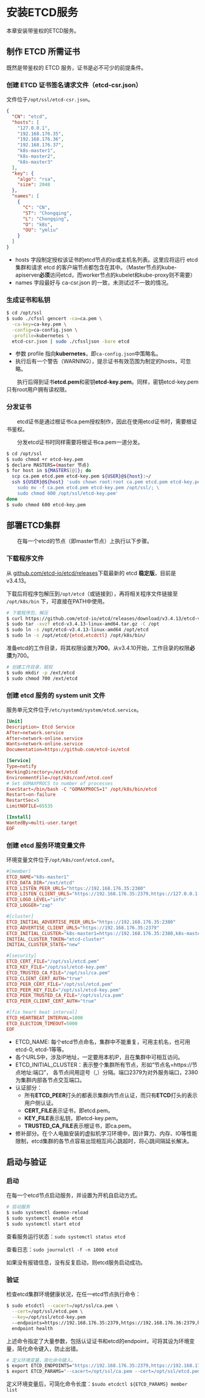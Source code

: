 # 安装ETCD服务

本章安装带鉴权的ETCD服务。

## 制作 ETCD 所需证书

既然是带鉴权的 ETCD 服务，证书是必不可少的前提条件。

### 创建 ETCD 证书签名请求文件（etcd-csr.json）

文件位于`/opt/ssl/etcd-csr.json`。

```json
{
  "CN": "etcd",
  "hosts": [
    "127.0.0.1",
    "192.168.176.35",
    "192.168.176.36",
    "192.168.176.37",
    "k8s-master1",
    "k8s-master2",
    "k8s-master3"
  ],
  "key": {
    "algo": "rsa",
    "size": 2048
  },
  "names": [
    {
      "C": "CN",
      "ST": "Chongqing",
      "L": "Chongqing",
      "O": "k8s",
      "OU": "ymliu"
    }
  ]
}
```

- hosts 字段制定授权该证书的etcd节点的ip或主机名列表。这里应将运行 etcd 集群和请求 etcd 的客户端节点都包含在其中。（Master节点的kube-apiserver**必须**访问etcd，而worker节点的kubelet和kube-proxy则不需要）
- names 字段最好与 ca-csr.json 的一致，未测试过不一致的情况。

### 生成证书和私钥

```bash
$ cd /opt/ssl
$ sudo ./cfssl gencert -ca=ca.pem \
  -ca-key=ca-key.pem \
  -config=ca-config.json \
  -profile=kubernetes \
  etcd-csr.json | sudo ./cfssljson -bare etcd
```

- 参数 profile 指向**kubernetes**，即`ca-config.json`中策略名。
- 执行后有一个警告（WARNING），提示证书有效范围为制定的hosts，可忽略。

　　执行后得到证书**etcd.pem**和密钥**etcd-key.pem**。同样，密钥etcd-key.pem只有root用户拥有读权限。

### 分发证书

　　etcd证书是通过根证书ca.pem授权制作，因此在使用etcd证书时，需要根证书鉴权。

　　分发etcd证书时同样需要将根证书ca.pem一道分发。

```bash
$ cd /opt/ssl
$ sudo chmod +r etcd-key.pem
$ declare MASTERS=(master 节点)
$ for host in ${MASTERS[@]}; do
  scp ca.pem etcd.pem etcd-key.pem ${USER}@${host}:~/
  ssh ${USER}@${host} 'sudo chown root:root ca.pem etcd.pem etcd-key.pem; \
    sudo mv -f ca.pem etcd.pem etcd-key.pem /opt/ssl/; \
    sudo chmod 600 /opt/ssl/etcd-key.pem'
done
$ sudo chmod 600 etcd-key.pem
```

## 部署ETCD集群

　　在每一个etcd的节点（即master节点）上执行以下步骤。

### 下载程序文件

从 [github.com/etcd-io/etcd/releases](https://github.com/etcd-io/etcd/releases)下载最新的 etcd **稳定版**，目前是 v3.4.13。

下载后将程序包解压到`/opt/etcd`（或链接到），再将相关程序文件链接至 `/opt/k8s/bin` 下，可直接在PATH中使用。

```bash
# 下载程序包，解压
$ curl https://github.com/etcd-io/etcd/releases/download/v3.4.13/etcd-v3.4.13-linux-amd64.tar.gz
$ sudo tar -xvzf etcd-v3.4.13-linux-amd64.tar.gz -C /opt
$ sudo ln -s /opt/etcd-v3.4.13-linux-amd64 /opt/etcd
$ sudo ln -s /opt/etcd/{etcd,etcdctl} /opt/k8s/bin/
```

准备etcd的工作目录，将其权限设置为**700**。从v3.4.10开始，工作目录的权限**必须**为700。

```bash
# 创建工作目录，赋权
$ sudo mkdir -p /ext/etcd
$ sudo chmod 700 /ext/etcd
```

### 创建 etcd 服务的 system unit 文件

服务单元文件位于`/etc/systemd/system/etcd.service`。

```conf
[Unit]
Description= Etcd Service
After=network.service
After=network-online.service
Wants=network-online.service
Documentation=https://github.com/etcd-io/etcd

[Service]
Type=notify
WorkingDirectory=/ext/etcd
EnvironmentFile=/opt/k8s/conf/etcd.conf
# Set GOMAXPROCS to number of processes
ExecStart=/bin/bash -C "GOMAXPROCS=1" /opt/k8s/bin/etcd
Restart=on-failure
RestartSec=5
LimitNOFILE=65535

[Install]
WantedBy=multi-user.target
EOF
```

### 创建 etcd 服务环境变量文件

环境变量文件位于`/opt/k8s/conf/etcd.conf`。

```conf
#[member]
ETCD_NAME="k8s-master1"
ETCD_DATA_DIR="/ext/etcd"
ETCD_LISTEN_PEER_URLS="https://192.168.176.35:2380"
ETCD_LISTEN_CLIENT_URLS="https://192.168.176.35:2379,https://127.0.0.1:2379"
ETCD_LOGO_LEVEL="info"
ETCD_LOGGER="zap"

#[cluster]
ETCD_INITIAL_ADVERTISE_PEER_URLS="https://192.168.176.35:2380"
ETCD_ADVERTISE_CLIENT_URLS="https://192.168.176.35:2379"
ETCD_INITIAL_CLUSTER="k8s-master1=https://192.168.176.35:2380,k8s-master2=https://192.168.176.36:2380,k8s-master3=https://192.168.176.37:2380"
INITIAL_CLUSTER_TOKEN="etcd-cluster"
INITIAL_CLUSTER_STATE="new"

#[security]
ETCD_CERT_FILE="/opt/ssl/etcd.pem"
ETCD_KEY_FILE="/opt/ssl/etcd-key.pem"
ETCD_TRUSTED_CA_FILE="/opt/ssl/ca.pem"
ETCD_CLIENT_CERT_AUTH="true"
ETCD_PEER_CERT_FILE="/opt/ssl/etcd.pem"
ETCD_PEER_KEY_FILE="/opt/ssl/etcd-key.pem"
ETCD_PEER_TRUSTED_CA_FILE="/opt/ssl/ca.pem"
ETCD_PEER_CLIENT_CERT_AUTH="true"

#[fix heart beat interval]
ETCD_HEARTBEAT_INTERVAL=1000
ETCD_ELECTION_TIMEOUT=5000
EOF
```

- ETCD_NAME: 每个etcd节点命名，集群中不能重复，可用主机名，也可用etcd-0, etcd-1等等。
- 各个URLS中，涉及IP地址，一定要用本机IP，且在集群中可相互访问。
- ETCD_INITIAL_CLUSTER：表示整个集群所有节点，形如“节点名=https://节点地址:端口”， 各节点间用逗号（,）分隔。端口2379为对外服务端口，2380为集群内部各节点交互端口。
- 认证部分：
  - 所有**ETCD_PEER**打头的都表示集群内节点认证，而只有**ETCD**打头的表示用户侧认证。
  - **CERT_FILE**表示证书，即etcd.pem。
  - **KEY_FILE**表示私钥，即etcd-key.pem。
  - **TRUSTED_CA_FILE**表示根证书，即ca.pem。
- 修补部分。在个人电脑安装的虚拟机学习环境中，因计算力、内存、IO等性能限制，etcd集群的各节点容易出现相互间心跳超时，将心跳间隔延长解决。

## 启动与验证

### 启动

在每一个etcd节点启动服务，并设置为开机自启动方式。

```bash
# 启动服务
$ sudo systemctl daemon-reload
$ sudo systemctl enable etcd
$ sudo systemctl start etcd
```

查看服务运行状态：`sudo systemctl status etcd`

查看日志：`sudo journalctl -f -n 1000 etcd`

如果没有报错信息，没有反复启动，则etcd服务启动成功。

### 验证

检查etcd集群环境健康状况，在任一etcd节点执行命令：

```bash
$ sudo etcdctl --cacert=/opt/ssl/ca.pem \
  --cert=/opt/ssl/etcd.pem \
  --key=/opt/ssl/etcd-key.pem
  --endpoints=https://192.168.176.35:2379,https://192.168.176.36:2379,https://192.168.176.37:2379 \
  endpoint health
```

上述命令指定了大量参数，包括认证证书和etcd的endpoint，可将其设为环境变量，简化命令键入，防止出错。

```bash
# 定义环境变量，简化命令键入。
$ export ETCD_ENDPOINTS="https://192.168.176.35:2379,https://192.168.176.36:2379,https://192.168.176.37:2379"
$ export ETCD_PARAMS="--cacert=/opt/ssl/ca.pem --cert=/opt/ssl/etcd.pem --key=/opt/ssl/etcd-key.pem --endpoints=${ETCD_ENDPOINTS}"
```

定义环境变量后，可简化命令长度：`$sudo etcdctl ${ETCD_PARAMS} member list`
